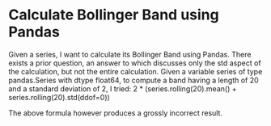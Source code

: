 
# Calculate Bollinger Band using Pandas

Given a series, I want to calculate its Bollinger Band using Pandas. There exists a prior question, an answer to which discusses only the std aspect of the calculation, but not the entire calculation.
Given a variable series of type pandas.Series with dtype float64, to compute a band having a length of 20 and a standard deviation of 2, I tried:
2 * (series.rolling(20).mean() + series.rolling(20).std(ddof=0))

The above formula however produces a grossly incorrect result.

        